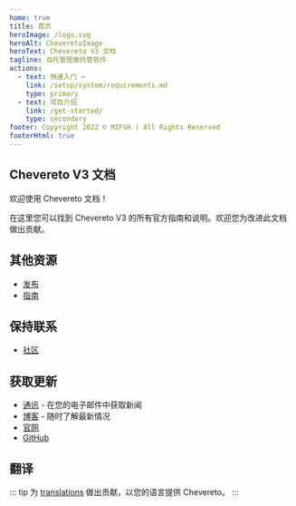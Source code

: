 ```yaml
---
home: true
title: 首页
heroImage: /logo.svg
heroAlt: CheveretoImage
heroText: Chevereto V3 文档
tagline: 自托管图像托管软件
actions:
  - text: 快速入门 →
    link: /setup/system/requirements.md
    type: primary
  - text: 项目介绍
    link: /get-started/
    type: secondary
footer: Copyright 2022 © MIFSH | All Rights Reserved
footerHtml: true
---
```


## Chevereto V3 文档

欢迎使用 Chevereto 文档！

在这里您可以找到 Chevereto V3 的所有官方指南和说明。欢迎您为改进此文档做出贡献。

## 其他资源

* [发布](https://releases.chevereto.com)
* [指南](https://github.com/chevereto/guides)

## 保持联系

* [社区](https://chevereto.com/community)

## 获取更新

* [通讯](https://newsletter.chevereto.com/subscription?f=PmL892XuTdfErVq763PCycJQrgHu89RPRifGX6GXWko9jbzN892DN892XkwATqNm2slYVMHJyPXHV763yXE9jZoh0ZhJySXQ) - 在您的电子邮件中获取新闻
* [博客](https://blog.chevereto.com) - 随时了解最新情况
* [官网](https://chevereto.com)
* [GitHub](https://github.com/chevereto)

## 翻译

::: tip
为 [translations](https://chevereto.oneskyapp.com/) 做出贡献，以您的语言提供 Chevereto。
:::
